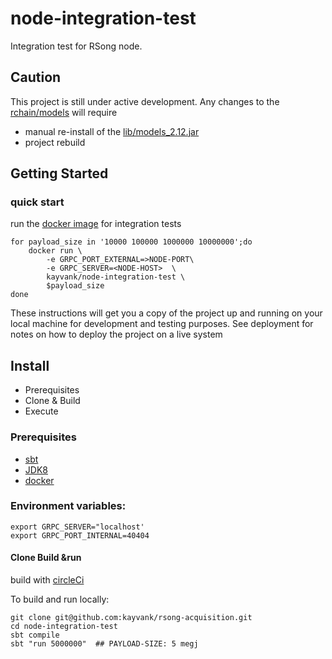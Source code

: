 node-integration-test
===
Integration test for RSong node.

## Caution
This project is still under active development.  Any changes to the [rchain/models](https://github.com/rchain/rchain/tree/dev/models) will require
- manual re-install of the [lib/models_2.12.jar](./lib/models_2.12.jar)
- project rebuild

## Getting Started

### quick start
run the [docker image](https://hub.docker.com/r/kayvank/node-integration-test/tags/) for integration tests
```aidl
for payload_size in '10000 100000 1000000 10000000';do 
    docker run \
        -e GRPC_PORT_EXTERNAL=>NODE-PORT\
        -e GRPC_SERVER=<NODE-HOST>  \
        kayvank/node-integration-test \
        $payload_size
done
```

These instructions will get you a copy of the project up and running on your local machine for development and testing purposes. See deployment for notes on how to deploy the project on a live system

## Install

- Prerequisites
- Clone & Build
- Execute 

### Prerequisites

- [sbt](https://www.scala-sbt.org/)
- [JDK8](http://www.oracle.com/technetwork/pt/java/javase/downloads/jdk8-downloads-2133151.html?printOnly=1)
- [docker](https://www.docker.com/) 


### Environment variables:
```aidl
export GRPC_SERVER="localhost'
export GRPC_PORT_INTERNAL=40404
```

#### Clone Build &run
build with [circleCi](https://circleci.com/gh/kayvank/node-integration-test)

To build and run locally:

```
git clone git@github.com:kayvank/rsong-acquisition.git
cd node-integration-test
sbt compile 
sbt "run 5000000"  ## PAYLOAD-SIZE: 5 megj
```


